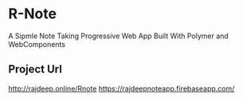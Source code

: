 # R-Note
A Sipmle Note Taking Progressive Web App Built With Polymer and WebComponents
## Project Url
http://rajdeep.online/Rnote
https://rajdeepnoteapp.firebaseapp.com/
